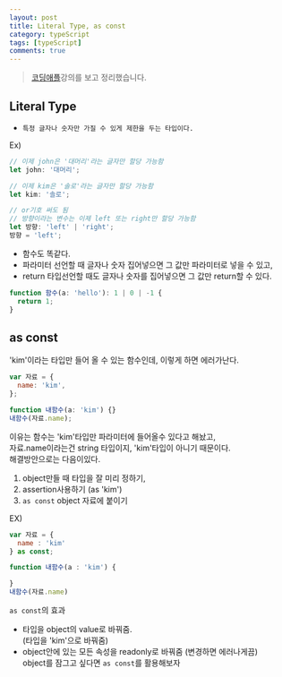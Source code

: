 ```yaml
---
layout: post
title: Literal Type, as const
category: typeScript
tags: [typeScript]
comments: true
---
```


> [코딩애플](https://codingapple.com/)강의를 보고 정리했습니다.

## Literal Type

- `특정 글자나 숫자만 가질 수 있게 제한을 두는 타입이다.`<br/>

Ex)

```js
// 이제 john은 '대머리'라는 글자만 할당 가능함
let john: '대머리';

// 이제 kim은 '솔로'라는 글자만 할당 가능함
let kim: '솔로';
```

```js
// or기호 써도 됨
// 방향이라는 변수는 이제 left 또는 right만 할당 가능함
let 방향: 'left' | 'right';
방향 = 'left';
```

- 함수도 똑같다.
- 파라미터 선언할 때 글자나 숫자 집어넣으면 그 값만 파라미터로 넣을 수 있고,
- return 타입선언할 때도 글자나 숫자를 집어넣으면 그 값만 return할 수 있다.

```js
function 함수(a: 'hello'): 1 | 0 | -1 {
  return 1;
}
```

## as const

'kim'이라는 타입만 들어 올 수 있는 함수인데, 이렇게 하면 에러가난다.

```js
var 자료 = {
  name: 'kim',
};

function 내함수(a: 'kim') {}
내함수(자료.name);
```

이유는 함수는 'kim'타입만 파라미터에 들어올수 있다고 해놨고,<br/>
자료.name이라는건 string 타입이지, 'kim'타입이 아니기 때문이다.<br/>
해결방안으로는 다음이있다.<br/>

1. object만들 때 타입을 잘 미리 정하기,
2. assertion사용하기 (as 'kim')
3. `as const` object 자료에 붙이기

EX)

```js
var 자료 = {
  name : 'kim'
} as const;

function 내함수(a : 'kim') {

}
내함수(자료.name)
```

`as const`의 효과<br/>

- 타입을 object의 value로 바꿔줌.<br/>
  (타입을 'kim'으로 바꿔줌)
- object안에 있는 모든 속성을 readonly로 바꿔줌 (변경하면 에러나게끔)<br/>
  object를 잠그고 싶다면 `as const`를 활용해보자
